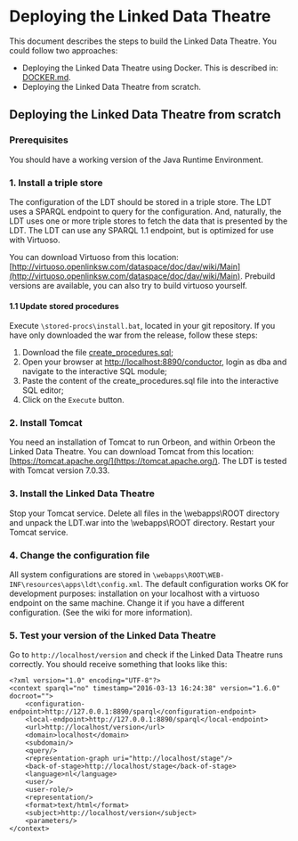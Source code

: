 # Deploying the Linked Data Theatre
This document describes the steps to build the Linked Data Theatre.
You could follow two approaches:

- Deploying the Linked Data Theatre using Docker. This is described in: [DOCKER.md](DOCKER.md).
- Deploying the Linked Data Theatre from scratch.

## Deploying the Linked Data Theatre from scratch

### Prerequisites
You should have a working version of the Java Runtime Environment.

### 1. Install a triple store
The configuration of the LDT should be stored in a triple store. The LDT uses a SPARQL endpoint to query for the configuration. And, naturally, the LDT uses one or more triple stores to fetch the data that is presented by the LDT. The LDT can use any SPARQL 1.1 endpoint, but is optimized for use with Virtuoso.

You can download Virtuoso from this location: [http://virtuoso.openlinksw.com/dataspace/doc/dav/wiki/Main](http://virtuoso.openlinksw.com/dataspace/doc/dav/wiki/Main).
Prebuild versions are available, you can also try to build virtuoso yourself.

#### 1.1 Update stored procedures
Execute `\stored-procs\install.bat`, located in your git repository. If you have only downloaded the war from the release, follow these steps:

1. Download the file [create_procedures.sql](stored-procs/create_procedures.sql);
2. Open your browser at [http://localhost:8890/conductor](http://localhost:8890/conductor), login as dba and navigate to the interactive SQL module;
3. Paste the content of the create_procedures.sql file into the interactive SQL editor;
4. Click on the `Execute` button.

### 2. Install Tomcat
You need an installation of Tomcat to run Orbeon, and within Orbeon the Linked Data Theatre.
You can download Tomcat from this location: [https://tomcat.apache.org/](https://tomcat.apache.org/).
The LDT is tested with Tomcat version 7.0.33.

### 3. Install the Linked Data Theatre
Stop your Tomcat service. Delete all files in the \webapps\ROOT directory and unpack the LDT.war into the \webapps\ROOT directory. Restart your Tomcat service.

### 4. Change the configuration file
All system configurations are stored in `\webapps\ROOT\WEB-INF\resources\apps\ldt\config.xml`. The default configuration works OK for development purposes: installation on your localhost with a virtuoso endpoint on the same machine. Change it if you have a different configuration. (See the wiki for more information).

### 5. Test your version of the Linked Data Theatre
Go to `http://localhost/version` and check if the Linked Data Theatre runs correctly. You should receive something that looks like this:

	<?xml version="1.0" encoding="UTF-8"?>
	<context sparql="no" timestamp="2016-03-13 16:24:38" version="1.6.0" docroot="">
		<configuration-endpoint>http://127.0.0.1:8890/sparql</configuration-endpoint>
		<local-endpoint>http://127.0.0.1:8890/sparql</local-endpoint>
		<url>http://localhost/version</url>
		<domain>localhost</domain>
		<subdomain/>
		<query/>
		<representation-graph uri="http://localhost/stage"/>
		<back-of-stage>http://localhost/stage</back-of-stage>
		<language>nl</language>
		<user/>
		<user-role/>
		<representation/>
		<format>text/html</format>
		<subject>http://localhost/version</subject>
		<parameters/>
	</context> 